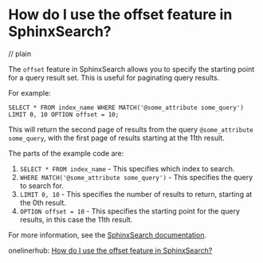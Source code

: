 # How do I use the offset feature in SphinxSearch?
// plain

The `offset` feature in SphinxSearch allows you to specify the starting point for a query result set. This is useful for paginating query results.

For example:

```
SELECT * FROM index_name WHERE MATCH('@some_attribute some_query') LIMIT 0, 10 OPTION offset = 10;
```

This will return the second page of results from the query `@some_attribute some_query`, with the first page of results starting at the 11th result.

The parts of the example code are:

1. `SELECT * FROM index_name` - This specifies which index to search.
2. `WHERE MATCH('@some_attribute some_query')` - This specifies the query to search for.
3. `LIMIT 0, 10` - This specifies the number of results to return, starting at the 0th result.
4. `OPTION offset = 10` - This specifies the starting point for the query results, in this case the 11th result.

For more information, see the [SphinxSearch documentation](http://sphinxsearch.com/docs/2.2.11/conf-offset.html).

onelinerhub: [How do I use the offset feature in SphinxSearch?](https://onelinerhub.com/sphinxsearch/how-do-i-use-the-offset-feature-in-sphinxsearch)